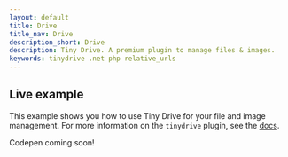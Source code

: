 ```yaml
---
layout: default
title: Drive
title_nav: Drive
description_short: Drive
description: Tiny Drive. A premium plugin to manage files & images.
keywords: tinydrive .net php relative_urls
---
```


## Live example

This example shows you how to use Tiny Drive for your file and image management. For more information on the `tinydrive` plugin, see the [docs]({{site.baseurl}}/plugins/drive/).

Codepen coming soon!